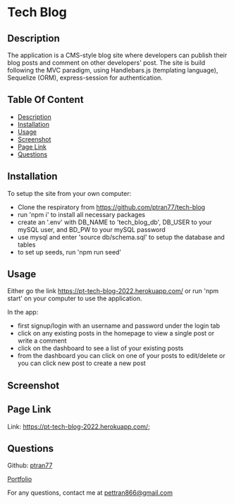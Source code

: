 # Tech Blog

## Description

The application is a CMS-style blog site where developers can publish their blog posts and comment on other developers' post. The site is build following the MVC paradigm, using Handlebars.js (templating language), Sequelize (ORM), express-session for authentication.

## Table Of Content

- [Description](#description)
- [Installation](#installation)
- [Usage](#usage)
- [Screenshot](#screenshot)
- [Page Link](#page-link)
- [Questions](#questions)

## Installation

To setup the site from your own computer:

- Clone the respiratory from https://github.com/ptran77/tech-blog
- run 'npm i' to install all necessary packages
- create an '.env' with DB_NAME to 'tech_blog_db', DB_USER to your mySQL user, and BD_PW to your mySQL password
- use mysql and enter 'source db/schema.sql' to setup the database and tables
- to set up seeds, run 'npm run seed'

## Usage

Either go the link https://pt-tech-blog-2022.herokuapp.com/
or run 'npm start' on your computer to use the application.

In the app:

- first signup/login with an username and password under the login tab
- click on any existing posts in the homepage to view a single post or write a comment
- click on the dashboard to see a list of your existing posts
- from the dashboard you can click on one of your posts to edit/delete or you can click new post to create a new post

## Screenshot

## Page Link

Link: https://pt-tech-blog-2022.herokuapp.com/;

## Questions

Github: [ptran77](https://github.com/ptran77)

[Portfolio](https://ptran77.github.io/professional-portfolio/)

For any questions, contact me at pettran866@gmail.com
